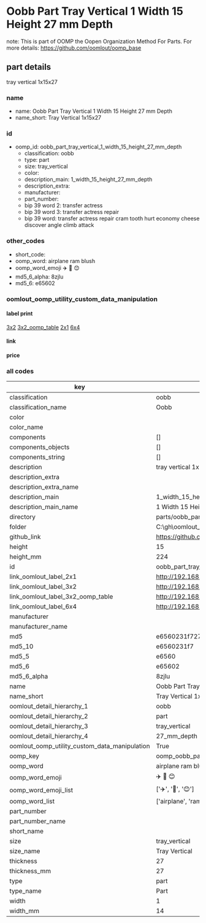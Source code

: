 # Oobb Part Tray Vertical 1 Width 15 Height 27 mm Depth  

note: This is part of OOMP the Oopen Organization Method For Parts. For more details: https://github.com/oomlout/oomp_base

##  part details
  



tray vertical 1x15x27



### name
* name: Oobb Part Tray Vertical 1 Width 15 Height 27 mm Depth
* name_short: Tray Vertical 1x15x27 
### id
* oomp_id: oobb_part_tray_vertical_1_width_15_height_27_mm_depth
  * classification: oobb
  * type: part
  * size: tray_vertical
  * color: 
  * description_main: 1_width_15_height_27_mm_depth
  * description_extra: 
  * manufacturer: 
  * part_number: 
  * bip 39 word 2: transfer actress
  * bip 39 word 3: transfer actress repair
  * bip 39 word: transfer actress repair cram tooth hurt economy cheese discover angle climb attack

### other_codes
* short_code: 
* oomp_word: airplane ram blush
* oomp_word_emoji :airplane: :ram: :blush:
* md5_6_alpha: 8zjlu
* md5_6: e65602






### oomlout_oomp_utility_custom_data_manipulation
#### label print
[3x2](http://192.168.1.245:1112/?label=oomp%208zjlu)
[3x2_oomp_table](http://192.168.1.108:1112/?label=oomp%208zjlu)
[2x1](http://192.168.1.242:1112/?label=oomp%208zjlu)
[6x4](http://192.168.1.55:1112/?label=oomp%208zjlu)    

#### link

                              

#### price







### all codes 
| key | value |  
| --- | --- |  
| classification | oobb |  
| classification_name | Oobb |  
| color |  |  
| color_name |  |  
| components | [] |  
| components_objects | [] |  
| components_string | [] |  
| description | tray vertical 1x15x27 |  
| description_extra |  |  
| description_extra_name |  |  
| description_main | 1_width_15_height_27_mm_depth |  
| description_main_name | 1 Width 15 Height 27 mm Depth |  
| directory | parts/oobb_part_tray_vertical_1_width_15_height_27_mm_depth |  
| folder | C:\gh\oomlout_oobb_version_4_generated_parts\parts\oobb_part_tray_vertical_1_width_15_height_27_mm_depth |  
| github_link | https://github.com/oomlout/oomlout_oomp_part_src/tree/main/parts/oobb_part_tray_vertical_1_width_15_height_27_mm_depth |  
| height | 15 |  
| height_mm | 224 |  
| id | oobb_part_tray_vertical_1_width_15_height_27_mm_depth |  
| link_oomlout_label_2x1 | http://192.168.1.242:1112/?label=oomp%208zjlu |  
| link_oomlout_label_3x2 | http://192.168.1.245:1112/?label=oomp%208zjlu |  
| link_oomlout_label_3x2_oomp_table | http://192.168.1.108:1112/?label=oomp%208zjlu |  
| link_oomlout_label_6x4 | http://192.168.1.55:1112/?label=oomp%208zjlu |  
| manufacturer |  |  
| manufacturer_name |  |  
| md5 | e6560231f72728c5bf7263236d00b739 |  
| md5_10 | e6560231f7 |  
| md5_5 | e6560 |  
| md5_6 | e65602 |  
| md5_6_alpha | 8zjlu |  
| name | Oobb Part Tray Vertical 1 Width 15 Height 27 mm Depth |  
| name_short | Tray Vertical 1x15x27  |  
| oomlout_detail_hierarchy_1 | oobb |  
| oomlout_detail_hierarchy_2 | part |  
| oomlout_detail_hierarchy_3 | tray_vertical |  
| oomlout_detail_hierarchy_4 | 27_mm_depth |  
| oomlout_oomp_utility_custom_data_manipulation | True |  
| oomp_key | oomp_oobb_part_tray_vertical_1_width_15_height_27_mm_depth |  
| oomp_word | airplane ram blush |  
| oomp_word_emoji | :airplane: :ram: :blush: |  
| oomp_word_emoji_list | [':airplane:', ':ram:', ':blush:'] |  
| oomp_word_list | ['airplane', 'ram', 'blush'] |  
| part_number |  |  
| part_number_name |  |  
| short_name |  |  
| size | tray_vertical |  
| size_name | Tray Vertical |  
| thickness | 27 |  
| thickness_mm | 27 |  
| type | part |  
| type_name | Part |  
| width | 1 |  
| width_mm | 14 |  
